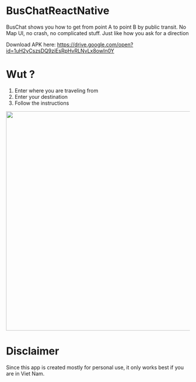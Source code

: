 # BusChatReactNative
BusChat shows you how to get from point A to point B by public transit. No Map UI, no crash, no complicated stuff. Just like how you ask for a direction

Download APK here: https://drive.google.com/open?id=1uH2yCszsDQ9ziEsRpHvRLNvLx8owIn0Y
# Wut ? 
1) Enter where you are traveling from
2) Enter your destination
3) Follow the instructions

<img src="Demo.gif" height="600" />

# Disclaimer
Since this app is created mostly for personal use, it only works best if you are in Viet Nam.
